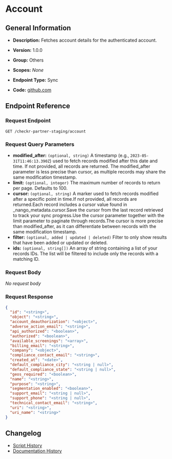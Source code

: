 <!-- BEGIN GENERATED CONTENT -->
# Account

## General Information

- **Description:** Fetches account details for the authenticated account.

- **Version:** 1.0.0
- **Group:** Others
- **Scopes:** _None_
- **Endpoint Type:** Sync
- **Code:** [github.com](https://github.com/NangoHQ/integration-templates/tree/main/integrations/checkr-partner-staging/syncs/account.ts)


## Endpoint Reference

### Request Endpoint

`GET /checkr-partner-staging/account`

### Request Query Parameters

- **modified_after:** `(optional, string)` A timestamp (e.g., `2023-05-31T11:46:13.390Z`) used to fetch records modified after this date and time. If not provided, all records are returned. The modified_after parameter is less precise than cursor, as multiple records may share the same modification timestamp.
- **limit:** `(optional, integer)` The maximum number of records to return per page. Defaults to 100.
- **cursor:** `(optional, string)` A marker used to fetch records modified after a specific point in time.If not provided, all records are returned.Each record includes a cursor value found in _nango_metadata.cursor.Save the cursor from the last record retrieved to track your sync progress.Use the cursor parameter together with the limit parameter to paginate through records.The cursor is more precise than modified_after, as it can differentiate between records with the same modification timestamp.
- **filter:** `(optional, added | updated | deleted)` Filter to only show results that have been added or updated or deleted.
- **ids:** `(optional, string[])` An array of string containing a list of your records IDs. The list will be filtered to include only the records with a matching ID.

### Request Body

_No request body_

### Request Response

```json
{
  "id": "<string>",
  "object": "<string>",
  "account_deauthorization": "<object>",
  "adverse_action_email": "<string>",
  "api_authorized": "<boolean>",
  "authorized": "<boolean>",
  "available_screenings": "<array>",
  "billing_email": "<string>",
  "company": "<object>",
  "compliance_contact_email": "<string>",
  "created_at": "<date>",
  "default_compliance_city": "<string | null>",
  "default_compliance_state": "<string | null>",
  "geos_required": "<boolean>",
  "name": "<string>",
  "purpose": "<string>",
  "segmentation_enabled": "<boolean>",
  "support_email": "<string | null>",
  "support_phone": "<string | null>",
  "technical_contact_email": "<string>",
  "uri": "<string>",
  "uri_name": "<string>"
}
```

## Changelog

- [Script History](https://github.com/NangoHQ/integration-templates/commits/main/integrations/checkr-partner-staging/syncs/account.ts)
- [Documentation History](https://github.com/NangoHQ/integration-templates/commits/main/integrations/checkr-partner-staging/syncs/account.md)

<!-- END  GENERATED CONTENT -->

